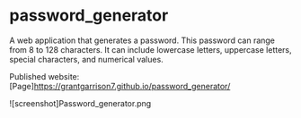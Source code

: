 # password_generator

A web application that generates a password.  This password can range from 8 to 128 characters.  It can include lowercase letters, uppercase letters, special characters, and numerical values.

Published website: [Page]https://grantgarrison7.github.io/password_generator/

![screenshot]Password_generator.png